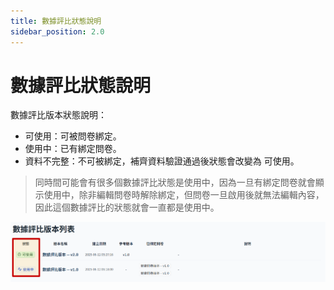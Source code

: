 ```yaml
---
title: 數據評比狀態說明
sidebar_position: 2.0
---
```


# 數據評比狀態說明

數據評比版本狀態說明：

- 可使用：可被問卷綁定。
- 使用中：已有綁定問卷。
- 資料不完整：不可被綁定，補齊資料驗證通過後狀態會改變為 可使用。

> 同時間可能會有很多個數據評比狀態是使用中，因為一旦有綁定問卷就會顯示使用中，除非編輯問卷時解除綁定，但問卷一旦啟用後就無法編輯內容，因此這個數據評比的狀態就會一直都是使用中。

![alt text](img/transform-status.png)
